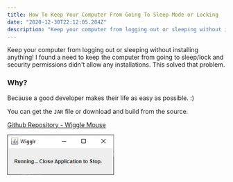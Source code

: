 ```yaml
---
title: How To Keep Your Computer From Going To Sleep Mode or Locking
date: "2020-12-30T22:12:05.284Z"
description: "Keep your computer from logging out or sleeping without installing anything!"
---
```


Keep your computer from logging out or sleeping without installing anything! I found a need to keep the computer from going to sleep/lock and security permissions didn't allow any installations. This solved that problem.

### Why?
Because a good developer makes their life as easy as possible. :)

You can get the `JAR` file or download and build from the source.

[Github Repository - Wiggle Mouse](https://github.com/alpinstang/Wiggle-Mouse)

![wiiggle mouse java screenshot](https://github.com/alpinstang/Wiggle-Mouse/blob/master/Capture.PNG?raw=true)
